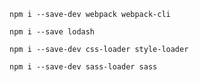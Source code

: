 ```
npm i --save-dev webpack webpack-cli
```

```
npm i --save lodash
```

```
npm i --save-dev css-loader style-loader
```

```
npm i --save-dev sass-loader sass
```